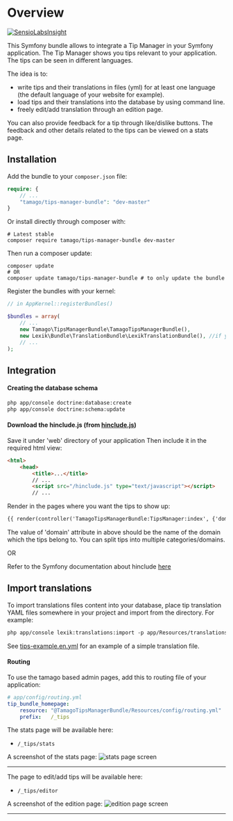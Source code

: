 # Overview

[![SensioLabsInsight](https://insight.sensiolabs.com/projects/a4467ecd-4467-4551-bb58-7486d298d316/big.png)](https://insight.sensiolabs.com/projects/a4467ecd-4467-4551-bb58-7486d298d316)

This Symfony bundle allows to integrate a Tip Manager in your Symfony application.
The Tip Manager shows you tips relevant to your application. The tips can be seen in different languages.

The idea is to:
* write tips and their translations in files (yml) for at least one language (the default language of your website for example).
* load tips and their translations into the database by using command line.
* freely edit/add translation through an edition page.

You can also provide feedback for a tip through like/dislike buttons.
The feedback and other details related to the tips can be viewed on a stats page.

## **Installation**

Add the bundle to your `composer.json` file:

```php
require: {
    // ...
    "tamago/tips-manager-bundle": "dev-master"
}
```

Or install directly through composer with:

```
# Latest stable
composer require tamago/tips-manager-bundle dev-master
```

Then run a composer update:

```
composer update
# OR
composer update tamago/tips-manager-bundle # to only update the bundle
```

Register the bundles with your kernel:

```php
// in AppKernel::registerBundles()

$bundles = array(
    // ...
    new Tamago\TipsManagerBundle\TamagoTipsManagerBundle(),
    new Lexik\Bundle\TranslationBundle\LexikTranslationBundle(), //if you don't have this installed already
    // ...
);
```

## **Integration**

#### Creating the database schema

```html
php app/console doctrine:database:create
php app/console doctrine:schema:update
```

#### Download the hinclude.js (from [hinclude.js](http://mnot.github.io/hinclude/))

Save it under 'web' directory of your application
Then include it in the required html view:

```html
<html>
    <head>
        <title>...</title>
        // ...
        <script src="/hinclude.js" type="text/javascript"></script>
        // ...
```

Render in the pages where you want the tips to show up:

```html
{{ render(controller('TamagoTipsManagerBundle:TipsManager:index', {'domain': 'some-domain-name'})) }}
```
The value of 'domain' attribute in above should be the name of the domain which the tips belong to.
You can split tips into multiple categories/domains.

OR

Refer to the Symfony documentation about hinclude [here](http://symfony.com/doc/current/book/templating.html#asynchronous-content-with-hinclude-js)

## **Import translations**

To import translations files content into your database, place tip translation YAML files somewhere in your project
and import from the directory.  For example:

```html
php app/console lexik:translations:import -p app/Resources/translations/tips/
```

See [tips-example.en.yml](Resources/translations/tips/tips-example.en.yml) for an example of a simple translation file.

#### Routing

To use the tamago based admin pages, add this to routing file of your application:

```yml
# app/config/routing.yml
tip_bundle_homepage:
    resource: "@TamagoTipsManagerBundle/Resources/config/routing.yml"
    prefix:   /_tips
```

The stats page will be available here:

* `/_tips/stats`

A screenshot of the stats page:
![stats page screen](https://github.com/tamago-db/TamagoTipsManagerBundle/blob/master/Resources/doc/StatsScreen.JPG)

________________________________

The page to edit/add tips will be available here:

* `/_tips/editor`

A screenshot of the edition page:
![edition page screen](https://github.com/tamago-db/TamagoTipsManagerBundle/blob/master/Resources/doc/TranslationsScreen.JPG)

________________________________

